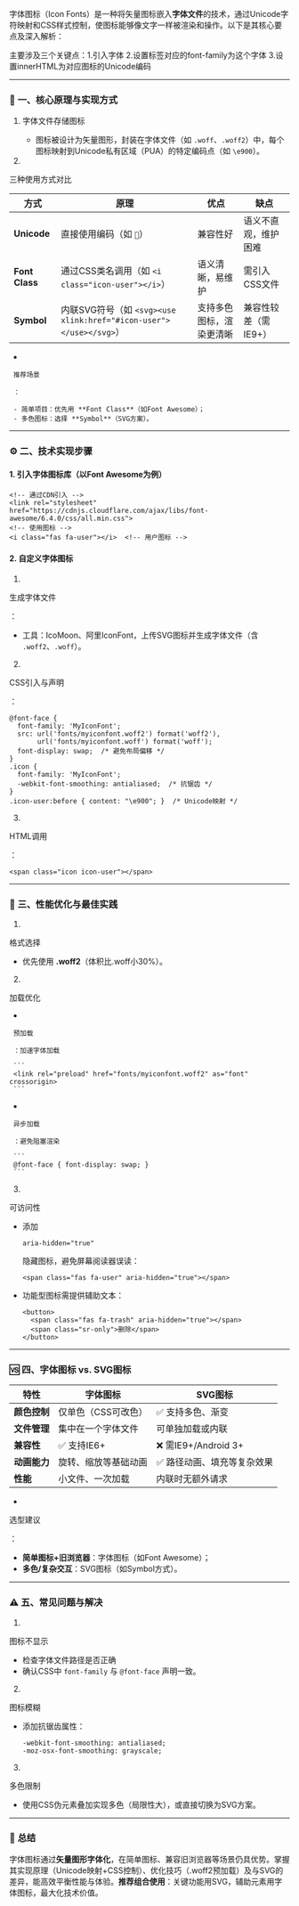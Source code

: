 字体图标（Icon Fonts）是一种将矢量图标嵌入**字体文件**的技术，通过Unicode字符映射和CSS样式控制，使图标能够像文字一样被渲染和操作。以下是其核心要点及深入解析：

主要涉及三个关键点：1.引入字体 2.设置标签对应的font-family为这个字体 3.设置innerHTML为对应图标的Unicode编码

------

### 🧠 **一、核心原理与实现方式**

1. 字体文件存储图标

   - 图标被设计为矢量图形，封装在字体文件（如 `.woff`、`.woff2`）中，每个图标映射到Unicode私有区域（PUA）的特定编码点（如 `\e900`）。

2. 

   三种使用方式对比

   

   | **方式**       | **原理**                                                     | **优点**                 | **缺点**             |
   | -------------- | ------------------------------------------------------------ | ------------------------ | -------------------- |
   | **Unicode**    | 直接使用编码（如 ``）                                       | 兼容性好                 | 语义不直观，维护困难 |
   | **Font Class** | 通过CSS类名调用（如 `<i class="icon-user"></i>`）            | 语义清晰，易维护         | 需引入CSS文件        |
   | **Symbol**     | 内联SVG符号（如 `<svg><use xlink:href="#icon-user"></use></svg>`） | 支持多色图标，渲染更清晰 | 兼容性较差（需IE9+） |

   - 

     推荐场景

     ：

     - 简单项目：优先用 **Font Class**（如Font Awesome）；
     - 多色图标：选择 **Symbol**（SVG方案）。

------

### ⚙️ **二、技术实现步骤**

#### 1. **引入字体图标库（以Font Awesome为例）**

```
<!-- 通过CDN引入 -->
<link rel="stylesheet" href="https://cdnjs.cloudflare.com/ajax/libs/font-awesome/6.4.0/css/all.min.css">
<!-- 使用图标 -->
<i class="fas fa-user"></i>  <!-- 用户图标 -->
```

#### 2. **自定义字体图标**

1. 

   生成字体文件

   ：

   - 工具：IcoMoon、阿里IconFont，上传SVG图标并生成字体文件（含 `.woff2`、`.woff`）。

2. 

   CSS引入与声明

   ：

   ```
   @font-face {
     font-family: 'MyIconFont';
     src: url('fonts/myiconfont.woff2') format('woff2'),
          url('fonts/myiconfont.woff') format('woff');
     font-display: swap;  /* 避免布局偏移 */
   }
   .icon {
     font-family: 'MyIconFont';
     -webkit-font-smoothing: antialiased;  /* 抗锯齿 */
   }
   .icon-user:before { content: "\e900"; }  /* Unicode映射 */
   ```

3. 

   HTML调用

   ：

   ```
   <span class="icon icon-user"></span>
   ```

------

### 🚀 **三、性能优化与最佳实践**

1. 

   格式选择

   

   - 优先使用 **.woff2**（体积比.woff小30%）。

2. 

   加载优化

   

   - 

     预加载

     ：加速字体加载

     ```
     <link rel="preload" href="fonts/myiconfont.woff2" as="font" crossorigin>
     ```

   - 

     异步加载

     ：避免阻塞渲染

     ```
     @font-face { font-display: swap; }
     ```

3. 

   可访问性

   

   - 添加 

     ```
     aria-hidden="true"
     ```

      隐藏图标，避免屏幕阅读器误读：

     ```
     <span class="fas fa-user" aria-hidden="true"></span>
     ```

   - 功能型图标需提供辅助文本：

     ```
     <button>
       <span class="fas fa-trash" aria-hidden="true"></span>
       <span class="sr-only">删除</span>
     </button>
     ```

------

### 🆚 **四、字体图标 vs. SVG图标**

| **特性**     | **字体图标**         | **SVG图标**                |
| ------------ | -------------------- | -------------------------- |
| **颜色控制** | 仅单色（CSS可改色）  | ✅ 支持多色、渐变           |
| **文件管理** | 集中在一个字体文件   | 可单独加载或内联           |
| **兼容性**   | ✅ 支持IE6+           | ❌ 需IE9+/Android 3+        |
| **动画能力** | 旋转、缩放等基础动画 | ✅ 路径动画、填充等复杂效果 |
| **性能**     | 小文件、一次加载     | 内联时无额外请求           |

- 

  选型建议

  ：

  - **简单图标+旧浏览器**：字体图标（如Font Awesome）；
  - **多色/复杂交互**：SVG图标（如Symbol方式）。

------

### ⚠️ **五、常见问题与解决**

1. 

   图标不显示

   

   - 检查字体文件路径是否正确
   - 确认CSS中 `font-family` 与 `@font-face` 声明一致。

2. 

   图标模糊

   

   - 添加抗锯齿属性：

     ```
     -webkit-font-smoothing: antialiased;
     -moz-osx-font-smoothing: grayscale;
     ```

3. 

   多色限制

   

   - 使用CSS伪元素叠加实现多色（局限性大），或直接切换为SVG方案。

------

### 💎 **总结**

字体图标通过**矢量图形字体化**，在简单图标、兼容旧浏览器等场景仍具优势。掌握其实现原理（Unicode映射+CSS控制）、优化技巧（.woff2预加载）及与SVG的差异，能高效平衡性能与体验。**推荐组合使用**：关键功能用SVG，辅助元素用字体图标，最大化技术价值。